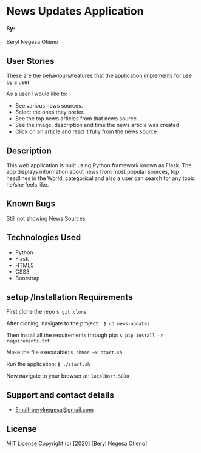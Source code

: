# News Updates Application

#### By:
Beryl Negesa Otieno

## User Stories
These are the behaviours/features that the application implements for use by a user.

As a user I would like to:
* See various news sources.
* Select the ones they prefer.
* See the top news articles from that news source.
* See the image, description and time the news article was created
* Click on an article and read it fully from the news source

## Description
This web application is built using Python framework known as Flask. The app displays information about news from most popular sources, top headlines in the World, categorical and also a user can search for any topic he/she feels like.

## Known Bugs
Still not showing News Sources

## Technologies Used
* Python
* Flask
* HTML5
* CSS3
* Bootstrap

## setup /Installation Requirements
First clone the repo
   ```$ git clone  ```

After cloning, navigate to the project:
   `` $ cd news-updates``

Then install all the requirements through pip:
   ```$ pip install -r requirements.txt ```

Make the file executable:
   ```$ chmod +x start.sh```

Run the application:
   ```$ ./start.sh ```

Now navigate to your browser at: ```localhost:5000```

## Support and contact details
* Email-berylnegesa@gmail.com

## License

[MIT License](LICENSE.md)
Copyright (c) [2020] [Beryl Negesa Otieno]
</a>
